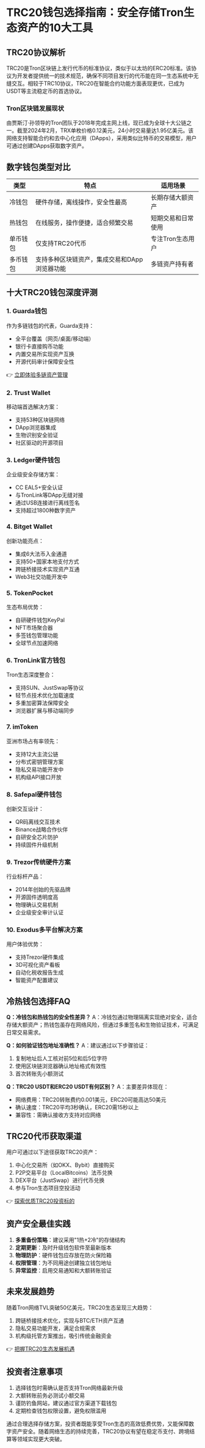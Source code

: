 # TRC20钱包选择指南：安全存储Tron生态资产的10大工具

## TRC20协议解析

TRC20是Tron区块链上发行代币的标准协议，类似于以太坊的ERC20标准。该协议为开发者提供统一的技术规范，确保不同项目发行的代币能在同一生态系统中无缝交互。相较于TRC10协议，TRC20在智能合约功能方面表现更优，已成为USDT等主流稳定币的首选协议。

### Tron区块链发展现状
由贾斯汀·孙领导的Tron团队于2018年完成主网上线，现已成为全球十大公链之一。截至2024年2月，TRX单枚价格0.12美元，24小时交易量达1.95亿美元。该网络支持智能合约和去中心化应用（DApps），采用类似比特币的交易模型，用户可通过创建DApps获取数字资产。

## 数字钱包类型对比

| 类型       | 特点                                                                 | 适用场景               |
|------------|----------------------------------------------------------------------|------------------------|
| 冷钱包     | 硬件存储，离线操作，安全性最高                                        | 长期存储大额资产       |
| 热钱包     | 在线服务，操作便捷，适合频繁交易                                      | 短期交易和日常使用     |
| 单币钱包   | 仅支持TRC20代币                                                     | 专注Tron生态用户       |
| 多币钱包   | 支持多种区块链资产，集成交易和DApp浏览器功能                          | 多链资产持有者         |

## 十大TRC20钱包深度评测

### 1. Guarda钱包
作为多链钱包的代表，Guarda支持：
- 全平台覆盖（网页/桌面/移动端）
- 银行卡直接购币功能
- 内置交易所实现资产互换
- 开源代码审计保障安全性

👉 [立即体验多链资产管理](https://bit.ly/okx_welcome)

### 2. Trust Wallet
移动端首选解决方案：
- 支持53种区块链网络
- DApp浏览器集成
- 生物识别安全验证
- 社区驱动的开源项目

### 3. Ledger硬件钱包
企业级安全存储方案：
- CC EAL5+安全认证
- 与TronLink等DApp无缝对接
- 通过USB连接进行离线签名
- 支持超过1800种数字资产

### 4. Bitget Wallet
创新功能亮点：
- 集成6大法币入金通道
- 支持50+国家本地支付方式
- 跨链桥接技术实现资产互通
- Web3社交功能开发中

### 5. TokenPocket
生态布局优势：
- 自研硬件钱包KeyPal
- NFT市场聚合器
- 多签钱包管理功能
- 全球节点加速网络

### 6. TronLink官方钱包
Tron生态深度整合：
- 支持SUN、JustSwap等协议
- 轻节点技术优化加载速度
- 多重加密算法保障安全
- 浏览器扩展与移动端同步

### 7. imToken
亚洲市场占有率领先：
- 支持12大主流公链
- 分布式密钥管理方案
- 隐私交易功能开发中
- 机构级API接口开放

### 8. Safepal硬件钱包
创新交互设计：
- QR码离线交互技术
- Binance战略合作伙伴
- 自研安全芯片防护
- 持续固件升级机制

### 9. Trezor传统硬件方案
行业标杆产品：
- 2014年创始的先驱品牌
- 开源固件透明度高
- 物理确认交易机制
- 企业级安全审计认证

### 10. Exodus多平台解决方案
用户体验优势：
- 支持Trezor硬件集成
- 3D可视化资产看板
- 自动化税收报告生成
- 智能资产配置建议

## 冷热钱包选择FAQ

**Q：冷钱包和热钱包的安全性差异？**
A：冷钱包通过物理隔离实现绝对安全，适合存储大额资产；热钱包虽存在网络风险，但通过多重签名和生物验证技术，可满足日常交易需求。

**Q：如何验证钱包地址准确性？**
A：建议通过以下步骤验证：
1. 复制地址后人工核对前5位和后5位字符
2. 使用区块链浏览器确认地址格式有效性
3. 首次转账先小额测试

**Q：TRC20 USDT和ERC20 USDT有何区别？**
A：主要差异体现在：
- 网络费用：TRC20转账费约0.001美元，ERC20可能高达50美元
- 确认速度：TRC20平均3秒确认，ERC20需15秒以上
- 兼容性：需确认接收方支持对应网络

## TRC20代币获取渠道

用户可通过以下途径获取TRC20资产：
1. 中心化交易所（如OKX、Bybit）直接购买
2. P2P交易平台（LocalBitcoins）法币兑换
3. DEX平台（JustSwap）进行代币兑换
4. 参与Tron生态项目空投活动

👉 [探索优质TRC20投资标的](https://bit.ly/okx_welcome)

## 资产安全最佳实践

1. **多重备份策略**：建议采用"1热+2冷"的存储结构
2. **定期更新**：及时升级钱包软件至最新版本
3. **物理防护**：硬件钱包应存放在防火保险箱
4. **权限管理**：为不同用途创建独立钱包地址
5. **异常监控**：启用交易通知和大额转账验证

## 未来发展趋势

随着Tron网络TVL突破50亿美元，TRC20生态呈现三大趋势：
1. 跨链桥接技术优化，实现与BTC/ETH资产互通
2. 隐私交易功能开发，满足合规需求
3. 机构级托管方案推出，吸引传统金融资金

👉 [把握TRC20生态发展机遇](https://bit.ly/okx_welcome)

## 投资者注意事项

1. 选择钱包时需确认是否支持Tron网络最新升级
2. 大额转账前务必测试小额交易
3. 谨防钓鱼网站，建议通过官方渠道下载钱包
4. 定期检查钱包权限设置，避免权限滥用

通过合理选择存储方案，投资者既能享受Tron生态的高效低费优势，又能保障数字资产安全。随着网络生态的持续完善，TRC20协议有望在稳定币支付、跨境结算等领域实现更大突破。